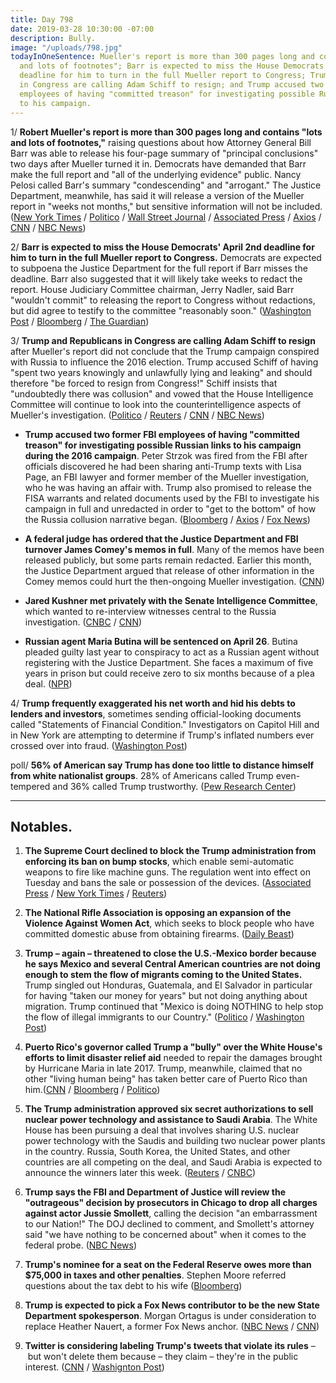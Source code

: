 ```yaml
---
title: Day 798
date: 2019-03-28 10:30:00 -07:00
description: Bully.
image: "/uploads/798.jpg"
todayInOneSentence: Mueller's report is more than 300 pages long and contains "lots
  and lots of footnotes"; Barr is expected to miss the House Democrats' April 2nd
  deadline for him to turn in the full Mueller report to Congress; Trump and Republicans
  in Congress are calling Adam Schiff to resign; and Trump accused two former FBI
  employees of having "committed treason" for investigating possible Russian links
  to his campaign.
---
```


1/ **Robert Mueller's report is more than 300 pages long and contains "lots and lots of footnotes,"** raising questions about how Attorney General Bill Barr was able to release his four-page summary of "principal conclusions" two days after Mueller turned it in. Democrats have demanded that Barr make the full report and "all of the underlying evidence" public. Nancy Pelosi called Barr's summary "condescending" and "arrogant." The Justice Department, meanwhile, has said it will release a version of the Mueller report in "weeks not months," but sensitive information will not be included. ([New York Times](https://www.nytimes.com/2019/03/28/us/politics/mueller-report-length.html) / [Politico](https://www.politico.com/story/2019/03/28/mueller-report-length-1242017) / [Wall Street Journal](https://www.wsj.com/articles/justice-department-official-says-mueller-report-is-more-than-300-pages-11553786698) / [Associated Press](https://www.apnews.com/c53b37110eb94149bf925c660ad16fb4) / [Axios](https://www.axios.com/nancy-pelosi-mueller-report-bill-barr-summary-3ba27a36-3ebd-4bff-8885-29ff6ab1792e.html) / [CNN](https://www.cnn.com/2019/03/28/politics/mueller-report-pages/index.html) / [NBC News](https://www.nbcnews.com/politics/justice-department/mueller-s-report-russia-probe-more-300-pages-long-n988426))

2/ **Barr is expected to miss the House Democrats' April 2nd deadline for him to turn in the full Mueller report to Congress.** Democrats are expected to subpoena the Justice Department for the full report if Barr misses the deadline. Barr also suggested that it will likely take weeks to redact the report. House Judiciary Committee chairman, Jerry Nadler, said Barr "wouldn't commit" to releasing the report to Congress without redactions, but did agree to testify to the committee "reasonably soon." ([Washington Post](https://www.washingtonpost.com/powerpost/house-intelligence-committee-republicans-formally-call-on-schiff-to-resign-as-chairman/2019/03/28/669f431c-515e-11e9-88a1-ed346f0ec94f_story.html) / [Bloomberg](https://www.bloomberg.com/news/articles/2019-03-27/barr-agrees-to-testify-on-mueller-report-panel-chairman-says) / [The Guardian](https://www.theguardian.com/us-news/2019/mar/27/mueller-report-barr-wont-commit-to-sharing-full-findings-democrat-says))

3/ **Trump and Republicans in Congress are calling Adam Schiff to resign** after Mueller's report did not conclude that the Trump campaign conspired with Russia to influence the 2016 election. Trump accused Schiff of having "spent two years knowingly and unlawfully lying and leaking" and should therefore "be forced to resign from Congress!" Schiff insists that "undoubtedly there was collusion" and vowed that the House Intelligence Committee will continue to look into the counterintelligence aspects of Mueller's investigation. ([Politico](https://www.politico.com/story/2019/03/28/trump-adam-schiff-resign-1241405) / [Reuters](https://www.reuters.com/article/us-usa-trump-russia/trump-fellow-republicans-want-house-intelligence-chief-adam-schiff-out-idUSKCN1R917C) / [CNN](https://www.cnn.com/2019/03/28/politics/adam-schiff-call-resign-republicans-house-intelligence-committee/index.html) / [NBC News](https://www.nbcnews.com/politics/congress/house-intel-republicans-call-schiff-resign-chairman-after-mueller-report-n988356))

* **Trump accused two former FBI employees of having "committed treason" for investigating possible Russian links to his campaign during the 2016 campaign**. Peter Strzok was fired from the FBI after officials discovered he had been sharing anti-Trump texts with Lisa Page, an FBI lawyer and former member of the Mueller investigation, who he was having an affair with. Trump also promised to release the FISA warrants and related documents used by the FBI to investigate his campaign in full and unredacted in order to "get to the bottom" of how the Russia collusion narrative began. ([Bloomberg](https://www.bloomberg.com/news/articles/2019-03-28/trump-accuses-fbi-officials-who-investigated-him-of-treason) / [Axios](https://www.axios.com/trump-fbi-officials-treason-over-russia-793cb6be-b430-4c65-b41d-4581373a25c2.html) / [Fox News](https://www.foxnews.com/politics/trump-vows-to-release-fisa-docs-now-that-mueller-probe-is-concluded-slams-treasonous-fbi))

* **A federal judge has ordered that the Justice Department and FBI turnover James Comey's memos in full**. Many of the memos have been released publicly, but some parts remain redacted. Earlier this month, the Justice Department argued that release of other information in the Comey memos could hurt the then-ongoing Mueller investigation. ([CNN](https://www.cnn.com/2019/03/28/politics/james-comey-memo-lawsuit/index.html))

* **Jared Kushner met privately with the Senate Intelligence Committee**, which wanted to re-interview witnesses central to the Russia investigation. ([CNBC](https://www.cnbc.com/2019/03/28/jared-kushner-met-with-senate-intelligence-committee.html) / [CNN](https://www.cnn.com/2019/03/28/politics/jared-kushner-senate-intelligence/index.html))

* **Russian agent Maria Butina will be sentenced on April 26**. Butina pleaded guilty last year to conspiracy to act as a Russian agent without registering with the Justice Department. She faces a maximum of five years in prison but could receive zero to six months because of a plea deal. ([NPR](https://www.npr.org/2019/03/28/707633211/russian-agent-maria-butina-to-be-sentenced-april-26))

4/ **Trump frequently exaggerated his net worth and hid his debts to lenders and investors**, sometimes sending official-looking documents called "Statements of Financial Condition." Investigators on Capitol Hill and in New York are attempting to determine if Trump's inflated numbers ever crossed over into fraud. ([Washington Post](https://www.washingtonpost.com/graphics/2019/politics/trump-statements-of-financial-condition/))

poll/ **56% of American say Trump has done too little to distance himself from white nationalist groups**. 28% of Americans called Trump even-tempered and 36% called Trump trustworthy. ([Pew Research Center](https://www.people-press.org/2019/03/28/majority-says-trump-has-done-too-little-to-distance-himself-from-white-nationalists/))

---

## Notables.

1. **The Supreme Court declined to block the Trump administration from enforcing its ban on bump stocks**, which enable semi-automatic weapons to fire like machine guns. The regulation went into effect on Tuesday and bans the sale or possession of the devices. ([Associated Press](https://apnews.com/7af2f6e039fa4b0d9b5263f2c91ccdab) / [New York Times](https://www.nytimes.com/2019/03/28/us/politics/supreme-court-bump-stocks.html) / [Reuters](https://www.reuters.com/article/us-usa-court-guns/u-s-supreme-court-refuses-to-block-trumps-gun-bump-stock-ban-idUSKCN1R9230?))

2. **The National Rifle Association is opposing an expansion of the Violence Against Women Act**, which seeks to block people who have committed domestic abuse from obtaining firearms. ([Daily Beast](https://www.thedailybeast.com/nra-opposes-expansion-of-the-violence-against-women-act))

3. **Trump – again – threatened to close the U.S.-Mexico border because he says Mexico and several Central American countries are not doing enough to stem the flow of migrants coming to the United States.** Trump singled out Honduras, Guatemala, and El Salvador in particular for having "taken our money for years" but not doing anything about migration. Trump continued that "Mexico is doing NOTHING to help stop the flow of illegal immigrants to our Country." ([Politico](https://www.politico.com/story/2019/03/28/trump-mexico-border-migrant-surge-1241307) / [Washington Post](https://www.washingtonpost.com/politics/trump-renews-threat-to-close-the-southern-border-blasts-mexico-on-immigration/2019/03/28/92530508-5144-11e9-88a1-ed346f0ec94f_story.html))

4. **Puerto Rico's governor called Trump a "bully" over the White House's efforts to limit disaster relief aid** needed to repair the damages brought by Hurricane Maria in late 2017. Trump, meanwhile, claimed that no other "living human being" has taken better care of Puerto Rico than him.([CNN](https://www.cnn.com/2019/03/28/politics/ricardo-rossell-donald-trump-puerto-rico-funding/index.html) / [Bloomberg](https://www.bloomberg.com/news/articles/2019-03-28/puerto-rico-governor-calls-trump-bully-as-aid-fight-escalates) / [Politico](https://www.politico.com/story/2019/03/28/trump-boats-hes-taken-better-care-of-puerto-rico-than-any-living-human-being-1243077))

5. **The Trump administration approved six secret authorizations to sell nuclear power technology and assistance to Saudi Arabia**. The White House has been pursuing a deal that involves sharing U.S. nuclear power technology with the Saudis and building two nuclear power plants in the country. Russia, South Korea, the United States, and other countries are all competing on the deal, and Saudi Arabia is expected to announce the winners later this week. ([Reuters](https://www.reuters.com/article/us-usa-saudi-nuclear-idUSKCN1R82MG) / [CNBC](https://www.cnbc.com/2019/03/27/us-approved-secret-nuclear-power-work-for-saudi-arabia-reuters.html))

6. **Trump says the FBI and Department of Justice will review the "outrageous" decision by prosecutors in Chicago to drop all charges against actor Jussie Smollett**, calling the decision "an embarrassment to our Nation!" The DOJ declined to comment, and Smollett's attorney said "we have nothing to be concerned about" when it comes to the federal probe. ([NBC News](https://www.nbcnews.com/politics/donald-trump/trump-says-fbi-doj-will-review-outrageous-jussie-smollett-case-n988281))

7. **Trump's nominee for a seat on the Federal Reserve owes more than $75,000 in taxes and other penalties**. Stephen Moore referred questions about the tax debt to his wife ([Bloomberg](https://www.bloomberg.com/news/articles/2019-03-27/trump-s-fed-pick-moore-owes-75-000-to-irs-court-document-says))

8. **Trump is expected to pick a Fox News contributor to be the new State Department spokesperson**. Morgan Ortagus is under consideration to replace Heather Nauert, a former Fox News anchor. ([NBC News](https://www.nbcnews.com/politics/politics-news/trump-pick-fox-news-contributor-new-state-dept-spokeswoman-n988471) / [CNN](https://www.cnn.com/2019/03/28/politics/morgan-ortagus-state-department/index.html))

9. **Twitter is considering labeling Trump's tweets that violate its rules** – but won't delete them because – they claim – they're in the public interest. ([CNN](https://www.cnn.com/2019/03/28/tech/trump-twitter-rules-label/index.html) / [Washignton Post](https://www.washingtonpost.com/technology/2019/03/28/twitter-still-wont-remove-trumps-tweets-that-violate-its-rules-it-will-label-them/))